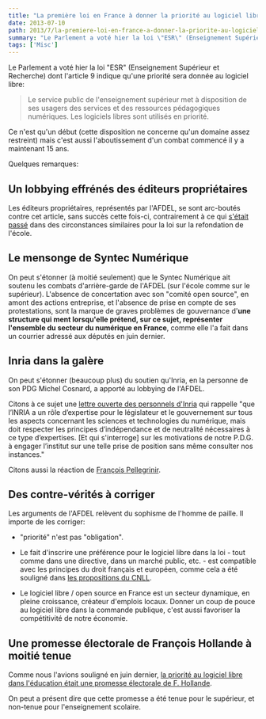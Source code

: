 ```yaml
---
title: "La première loi en France à donner la priorité au logiciel libre a été votée"
date: 2013-07-10
path: 2013/7/la-premiere-loi-en-france-a-donner-la-priorite-au-logiciel-libre-a-ete-votee
summary: "Le Parlement a voté hier la loi \"ESR\" (Enseignement Supérieur et Recherche) dont l'article 9 indique qu'une priorité sera donnée au logiciel libre: Le service public de l'enseignement supérieur met à disposition de ses usagers des services et des ressources pédagogiques numériques."
tags: ['Misc']
---
```


Le Parlement a voté hier la loi "ESR" (Enseignement Supérieur et Recherche) dont l'article 9 indique qu'une priorité sera donnée au logiciel libre:

> Le service public de l'enseignement supérieur met à disposition de ses usagers des services et des ressources pédagogiques numériques. 
> Les logiciels libres sont utilisés en priorité.

Ce n'est qu'un début (cette disposition ne concerne qu'un domaine assez restreint) mais c'est aussi l'aboutissement d'un combat commencé il y a maintenant 15 ans.

Quelques remarques:

## Un lobbying effrénés des éditeurs propriétaires

Les éditeurs propriétaires, représentés par l'AFDEL, se sont arc-boutés contre cet article, sans succès cette fois-ci, contrairement à ce qui [s'était passé](http://cnll.fr/news/refondation-ecole-logiciel-libre/) dans des circonstances similaires pour la loi sur la refondation de l'école.

## Le mensonge de Syntec Numérique

On peut s'étonner (à moitié seulement) que le Syntec Numérique ait soutenu les combats d'arrière-garde de l'AFDEL (sur l'école comme sur le supérieur). L'absence de concertation avec son "comité open source", en amont des actions entreprise, et l'absence de prise en compte de ses protestations, sont la marque de graves problèmes de gouvernance d'**une structure qui ment lorsqu'elle prétend, sur ce sujet, représenter l'ensemble du secteur du numérique en France**, comme elle l'a fait dans un courrier adressé aux députés en juin dernier.

## Inria dans la galère

On peut s'étonner (beaucoup plus) du soutien qu'Inria, en la personne de son PDG Michel Cosnard, a apporté au lobbying de l'AFDEL.

Citons à ce sujet une [lettre ouverte des personnels d'Inria](http://www2.sncs.fr/spip.php?article3414) qui rappelle "que l’INRIA a un rôle d’expertise pour le législateur et le gouvernement sur tous les aspects concernant les sciences et technologies du numérique, mais doit respecter les principes d’indépendance et de neutralité nécessaires à ce type d’expertises. [Et qui s'interroge] sur les motivations de notre P.D.G. à engager l’institut sur une telle prise de position sans même consulter nos instances."

Citons aussi la réaction de [François Pellegrinir](http://www.pellegrini.cc/2013/07/lobbying-sur-la-loi-esr-mais-quallait-faire-linria-dans-cette-galere/).

## Des contre-vérités à corriger

Les arguments de l'AFDEL relèvent du sophisme de l'homme de paille. Il importe de les corriger:

- "priorité" n'est pas "obligation".

- Le fait d'inscrire une préférence pour le logiciel libre dans la loi - tout comme dans une directive, dans un marché public, etc. - est compatible avec les principes du droit français et européen, comme cela a été souligné dans [les propositions du CNLL](http://cnll.fr/static/pdf/propositions_cnll_fleurpellerin.pdf).

- Le logiciel libre / open source en France est un secteur dynamique, en pleine croissance, créateur d'emplois locaux. Donner un coup de pouce au logiciel libre dans la commande publique, c'est aussi favoriser la compétitivité de notre économie.

## Une promesse électorale de François Hollande à moitié tenue

Comme nous l'avions souligné en juin dernier, [la priorité au logiciel libre dans l'éducation était une promesse électorale de F. Hollande](http://cnll.fr/news/refondation-ecole-logiciel-libre/).

On peut a présent dire que cette promesse a été tenue pour le supérieur, et non-tenue pour l'enseignement scolaire.

